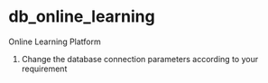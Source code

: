# db_online_learning

Online Learning Platform

1. Change the database connection parameters according to your requirement
